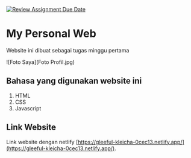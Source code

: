 [![Review Assignment Due Date](https://classroom.github.com/assets/deadline-readme-button-24ddc0f5d75046c5622901739e7c5dd533143b0c8e959d652212380cedb1ea36.svg)](https://classroom.github.com/a/l9v8sNrv)


# My Personal Web
Website ini dibuat sebagai tugas minggu pertama

![Foto Saya](Foto Profil.jpg)

## Bahasa yang digunakan website ini

1. HTML
2. CSS
3. Javascript

## Link Website

Link website dengan netlify [https://gleeful-kleicha-0cec13.netlify.app/](https://gleeful-kleicha-0cec13.netlify.app/).
